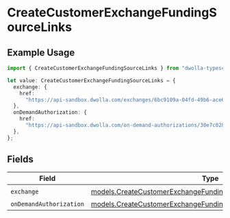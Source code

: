 # CreateCustomerExchangeFundingSourceLinks

## Example Usage

```typescript
import { CreateCustomerExchangeFundingSourceLinks } from "dwolla-typescript";

let value: CreateCustomerExchangeFundingSourceLinks = {
  exchange: {
    href:
      "https://api-sandbox.dwolla.com/exchanges/6bc9109a-04fd-49b6-ace6-ca06fd282d65",
  },
  onDemandAuthorization: {
    href:
      "https://api-sandbox.dwolla.com/on-demand-authorizations/30e7c028-0bdf-e511-80de-0aa34a9b2388",
  },
};
```

## Fields

| Field                                                                                                                                    | Type                                                                                                                                     | Required                                                                                                                                 | Description                                                                                                                              |
| ---------------------------------------------------------------------------------------------------------------------------------------- | ---------------------------------------------------------------------------------------------------------------------------------------- | ---------------------------------------------------------------------------------------------------------------------------------------- | ---------------------------------------------------------------------------------------------------------------------------------------- |
| `exchange`                                                                                                                               | [models.CreateCustomerExchangeFundingSourceExchange](../models/createcustomerexchangefundingsourceexchange.md)                           | :heavy_check_mark:                                                                                                                       | N/A                                                                                                                                      |
| `onDemandAuthorization`                                                                                                                  | [models.CreateCustomerExchangeFundingSourceOnDemandAuthorization](../models/createcustomerexchangefundingsourceondemandauthorization.md) | :heavy_minus_sign:                                                                                                                       | N/A                                                                                                                                      |